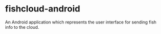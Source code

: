 # fishcloud-android
An Android application which represents the user interface for sending fish info to the cloud.
